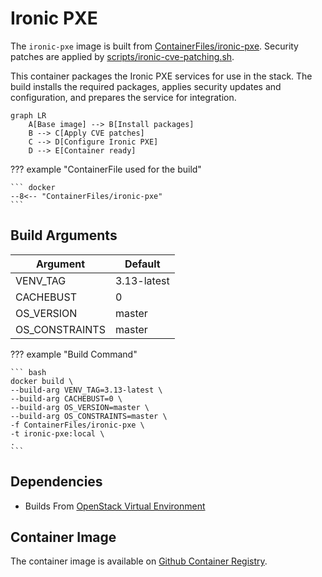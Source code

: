 # Ironic PXE

The `ironic-pxe` image is built from [ContainerFiles/ironic-pxe](https://github.com/rackerlabs/genestack-images/blob/main/ContainerFiles/ironic-pxe). Security patches are applied by [scripts/ironic-cve-patching.sh](https://github.com/rackerlabs/genestack-images/blob/main/scripts/ironic-cve-patching.sh).

This container packages the Ironic PXE services for use in the stack. The build installs the required packages, applies security updates and configuration, and prepares the service for integration.

``` mermaid
graph LR
    A[Base image] --> B[Install packages]
    B --> C[Apply CVE patches]
    C --> D[Configure Ironic PXE]
    D --> E[Container ready]
```

??? example "ContainerFile used for the build"

    ``` docker
    --8<-- "ContainerFiles/ironic-pxe"
    ```

## Build Arguments

| Argument | Default |
| --- | --- |
| VENV_TAG | 3.13-latest |
| CACHEBUST | 0 |
| OS_VERSION | master |
| OS_CONSTRAINTS | master |

??? example "Build Command"

    ``` bash
    docker build \
    --build-arg VENV_TAG=3.13-latest \
    --build-arg CACHEBUST=0 \
    --build-arg OS_VERSION=master \
    --build-arg OS_CONSTRAINTS=master \
    -f ContainerFiles/ironic-pxe \
    -t ironic-pxe:local \
    .
    ```

## Dependencies

- Builds From [OpenStack Virtual Environment](openstack-venv.md)

## Container Image

The container image is available on [Github Container Registry](https://github.com/rackerlabs/genestack-images/pkgs/container/genestack-images%2Fironic-pxe).
